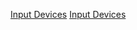 [Input Devices](Category:Protoflux{{#translation:}} "wikilink") [Input
Devices](Category:NodeMenu{{#translation:}} "wikilink")